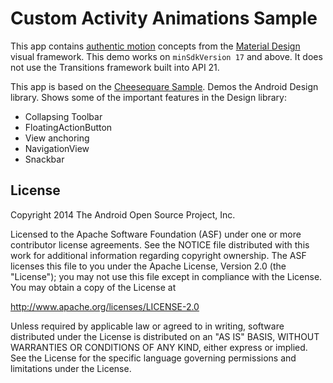 Custom Activity Animations Sample
================================
This app contains [authentic motion](https://www.google.com/design/spec/animation/authentic-motion.html#) concepts from the [Material Design](https://design.google.com/spec/) visual framework. This demo works on `minSdkVersion 17` and above. It does not use the Transitions framework built into API 21.

This app is based on the [Cheesequare Sample](https://github.com/chrisbanes/cheesesquare). Demos the Android Design library.
Shows some of the important features in the Design library:

- Collapsing Toolbar
- FloatingActionButton
- View anchoring
- NavigationView
- Snackbar

License
-------

Copyright 2014 The Android Open Source Project, Inc.

Licensed to the Apache Software Foundation (ASF) under one or more contributor
license agreements.  See the NOTICE file distributed with this work for
additional information regarding copyright ownership.  The ASF licenses this
file to you under the Apache License, Version 2.0 (the "License"); you may not
use this file except in compliance with the License.  You may obtain a copy of
the License at

http://www.apache.org/licenses/LICENSE-2.0

Unless required by applicable law or agreed to in writing, software
distributed under the License is distributed on an "AS IS" BASIS, WITHOUT
WARRANTIES OR CONDITIONS OF ANY KIND, either express or implied.  See the
License for the specific language governing permissions and limitations under
the License.
